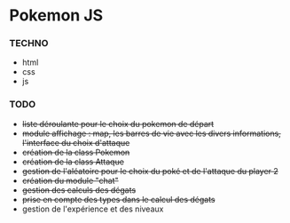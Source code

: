 # Pokemon JS

### TECHNO
- html 
- css 
- js


### TODO
- ~~liste déroulante pour le choix du pokemon de départ~~
- ~~module affichage : map, les barres de vie avec les divers informations, l'interface du choix d'attaque~~
- ~~création de la class Pokemon~~
- ~~création de la class Attaque~~
- ~~gestion de l'aléatoire pour le choix du poké et de l'attaque du player 2~~
- ~~création du module "chat"~~
- ~~gestion des calculs des dégats~~
- ~~prise en compte des types dans le calcul des dégats~~
- gestion de l'expérience et des niveaux